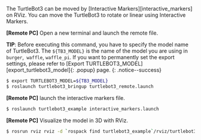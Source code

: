 
The TurtleBot3 can be moved by [Interactive Markers][interactive_markers] on RViz. You can move the TurtleBot3 to rotate or linear using Interactive Markers.

**[Remote PC]** Open a new terminal and launch the remote file.

**TIP**: Before executing this command, you have to specify the model name of TurtleBot3. The `${TB3_MODEL}` is the name of the model you are using in `burger`,` waffle`, `waffle_pi`. If you want to permanently set the export settings, please refer to [Export TURTLEBOT3_MODEL][export_turtlebot3_model]{: .popup} page.
{: .notice--success}

```bash
$ export TURTLEBOT3_MODEL=${TB3_MODEL}
$ roslaunch turtlebot3_bringup turtlebot3_remote.launch
```

**[Remote PC]** launch the interactive markers file.

```bash
$ roslaunch turtlebot3_example interactive_markers.launch
```

**[Remote PC]** Visualize the model in 3D with RViz.

```bash
$ rosrun rviz rviz -d `rospack find turtlebot3_example`/rviz/turtlebot3_interactive.rviz
```
